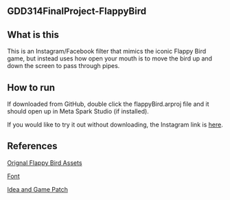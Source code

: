 ## GDD314FinalProject-FlappyBird
## What is this
This is an Instagram/Facebook filter that mimics the iconic Flappy Bird game, but instead uses how open your mouth is to move the bird up and down the screen to pass through pipes.

## How to run
If downloaded from GitHub, double click the flappyBird.arproj file and it should open up in Meta Spark Studio (if installed).

If you would like to try it out without downloading, the Instagram link is [here]().

## References
[Orignal Flappy Bird Assets](https://github.com/samuelcust/flappy-bird-assets)

[Font](https://www.fontspace.com/press-start-2p-font-f11591)

[Idea and Game Patch](https://www.youtube.com/watch?v=wvjGxsBsP-c)
